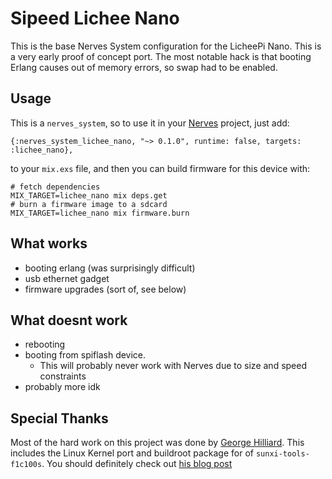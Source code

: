 # Sipeed Lichee Nano

This is the base Nerves System configuration for the LicheePi Nano. This is a
very early proof of concept port. The most notable hack is that booting
Erlang causes out of memory errors, so swap had to be enabled.

## Usage

This is a `nerves_system`, so to use it in your
[Nerves](https://hexdocs.pm/nerves/getting-started.html) project, just
add: 

```
{:nerves_system_lichee_nano, "~> 0.1.0", runtime: false, targets: :lichee_nano},
```

to your `mix.exs` file, and then you can build firmware for this device with:

```
# fetch dependencies
MIX_TARGET=lichee_nano mix deps.get
# burn a firmware image to a sdcard
MIX_TARGET=lichee_nano mix firmware.burn
```

## What works

* booting erlang (was surprisingly difficult)
* usb ethernet gadget
* firmware upgrades (sort of, see below)

## What doesnt work

* rebooting
* booting from spiflash device. 
  * This will probably never work with Nerves due to size and speed constraints
* probably more idk

## Special Thanks

Most of the hard work on this project was done by
[George Hilliard](https://github.com/thirtythreeforty). This includes the
Linux Kernel port and buildroot package for of `sunxi-tools-f1c100s`.
You should definitely check out
[his blog post](https://www.thirtythreeforty.net/posts/2019/12/my-business-card-runs-linux/)
